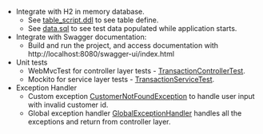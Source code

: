 * Integrate with H2 in memory database.
  * See [table_script.ddl](src/main/resources/table_script.ddl) to see table define.
  * See [data.sql](src/main/resources/data.sql) to see test data populated while application starts.
* Integrate with Swagger documentation:
  * Build and run the project, and access documentation with http://localhost:8080/swagger-ui/index.html
* Unit tests
  * WebMvcTest for controller layer tests - [TransactionControllerTest](src/test/java/com/task/rewardpoints/controller/TransactionControllerTest.java).
  * Mockito for service layer tests - [TransactionServiceTest](src/test/java/com/task/rewardpoints/service/TransactionServiceTest.java).
* Exception Handler
  * Custom exception [CustomerNotFoundException](src/main/java/com/task/rewardpoints/exception/CustomerNotFoundException.java) to handle user input with invalid customer id.
  * Global exception handler [GlobalExceptionHandler](src/main/java/com/task/rewardpoints/exception/GlobalExceptionHandler.java) handles all the exceptions and return from controller layer.
